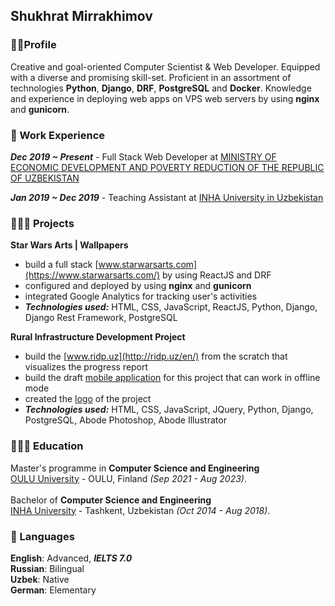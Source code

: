 ## Shukhrat Mirrakhimov<br>

### 🙋‍♂️Profile
Creative and goal-oriented Computer Scientist & Web Developer. 
Equipped with a diverse and promising skill-set. 
Proficient in an assortment of technologies **Python**, **Django**, **DRF**, **PostgreSQL** and **Docker**.
Knowledge and experience in deploying web apps on VPS web servers by using **nginx** and **gunicorn**. 

### 💼 Work Experience
_**Dec 2019 ~ Present**_ - Full Stack Web Developer at [MINISTRY OF ECONOMIC DEVELOPMENT AND POVERTY
REDUCTION OF THE REPUBLIC OF UZBEKISTAN](http://mineconomy.uz/en)

_**Jan 2019 ~ Dec 2019**_ - Teaching Assistant at [INHA University in Uzbekistan](https://inha.uz/) <br>

### 👩🏼‍💻 Projects<br>
**Star Wars Arts | Wallpapers**
  - build a full stack [www.starwarsarts.com](https://www.starwarsarts.com/) by using ReactJS and DRF 
  - configured and deployed by using **nginx** and **gunicorn**
  - integrated Google Analytics for tracking user's activities
  - **_Technologies used:_** HTML, CSS, JavaScript, ReactJS, Python, Django, Django Rest Framework, PostgreSQL

**Rural Infrastructure Development Project**
  - build the [www.ridp.uz](http://ridp.uz/en/) from the scratch that visualizes the progress report
  - build the draft [mobile application](https://play.google.com/store/apps/details?id=com.shukhrat.wbpvp) for this project that
    can work in offline mode
  - created the [logo](http://ridp.uz/static/dentist/img/bg-img/512x512.jpg) of the project
  - **_Technologies used:_** HTML, CSS, JavaScript, JQuery, Python, Django, PostgreSQL, Abode Photoshop, Abode Illustrator


  
### 👩🏼‍🎓 Education
Master's programme in **Computer Science and Engineering**<br>
[OULU University](https://www.oulu.fi/en) - OULU, Finland _(Sep 2021 - Aug 2023)_.<br>
<br>
Bachelor of **Computer Science and Engineering**<br>
[INHA University](https://inha.uz/) - Tashkent, Uzbekistan _(Oct 2014 - Aug 2018)_.<br>

### 💬 Languages<br>
**English**: Advanced, **_IELTS 7.0_**<br>
**Russian**: Bilingual<br>
**Uzbek**: Native<br>
**German**: Elementary<br>
